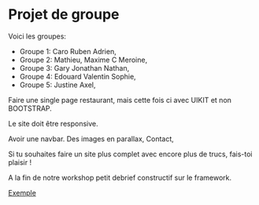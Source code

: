 # Projet de groupe

Voici les groupes:

- Groupe 1: Caro Ruben Adrien,
- Groupe 2: Mathieu, Maxime C Meroine,
- Groupe 3: Gary Jonathan Nathan,
- Groupe 4: Edouard Valentin Sophie,
- Groupe 5: Justine Axel,

Faire une single page restaurant, mais cette fois ci avec UIKIT et non BOOTSTRAP.

Le site doit être responsive.

Avoir une navbar.
Des images en parallax,
Contact,

Si tu souhaites faire un site plus complet avec encore plus de trucs, fais-toi plaisir !

A la fin de notre workshop petit debrief constructif sur le framework.

[Exemple](https://bailleuxthomas.github.io/WorkShopUikit/Projet/)
